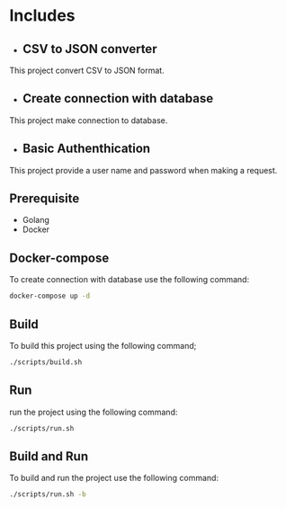 # Includes

- ## CSV to JSON converter
This project convert CSV to JSON format.

- ## Create connection with database
This project make connection to database.

- ## Basic Authenthication
This project provide a user name and password when making a request.

## Prerequisite

- Golang
- Docker

## Docker-compose

To create connection with database use the following command:

```bash
docker-compose up -d
```
## Build

To build this project using the following command;

```bash
./scripts/build.sh
```

## Run

run the project using the following command:

```bash
./scripts/run.sh
```

## Build and Run

To build and run the project use the following command:

```bash
./scripts/run.sh -b
```
